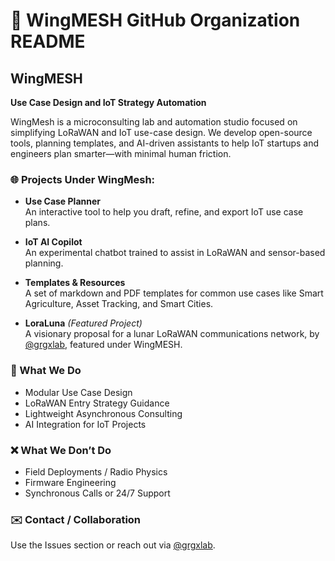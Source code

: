 # 📁 WingMESH GitHub Organization README

## WingMESH

**Use Case Design and IoT Strategy Automation**

WingMesh is a microconsulting lab and automation studio focused on simplifying LoRaWAN and IoT use-case design. We develop open-source tools, planning templates, and AI-driven assistants to help IoT startups and engineers plan smarter—with minimal human friction.

### 🌐 Projects Under WingMesh:

- **Use Case Planner**  
  An interactive tool to help you draft, refine, and export IoT use case plans.

- **IoT AI Copilot**  
  An experimental chatbot trained to assist in LoRaWAN and sensor-based planning.

- **Templates & Resources**  
  A set of markdown and PDF templates for common use cases like Smart Agriculture, Asset Tracking, and Smart Cities.

- **LoraLuna** *(Featured Project)*  
  A visionary proposal for a lunar LoRaWAN communications network, by [@grgxlab](https://github.com/grgxlab), featured under WingMESH.

### 💼 What We Do
- Modular Use Case Design
- LoRaWAN Entry Strategy Guidance
- Lightweight Asynchronous Consulting
- AI Integration for IoT Projects

### ❌ What We Don’t Do
- Field Deployments / Radio Physics
- Firmware Engineering
- Synchronous Calls or 24/7 Support

### ✉️ Contact / Collaboration
Use the Issues section or reach out via [@grgxlab](https://github.com/grgxlab).
